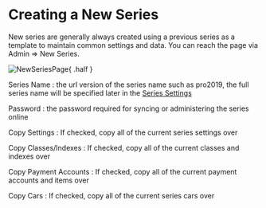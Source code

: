 # Creating a New Series

New series are generally always created using a previous series as a template to maintain common settings and data.  You can reach the page via
Admin &#x21D2; New Series.

![NewSeriesPage](/images/createseries.png){ .half }

Series Name
: the url version of the series name such as pro2019, the full series name will be specified later in the [Series Settings](/docs/seriessettings)

Password
: the password required for syncing or administering the series online

Copy Settings
: If checked, copy all of the current series settings over

Copy Classes/Indexes
: If checked, copy all of the current classes and indexes over

Copy Payment Accounts
: If checked, copy all of the current payment accounts and items over

Copy Cars
: If checked, copy all of the current series cars over